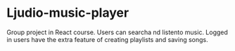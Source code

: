 # Ljudio-music-player
Group project in React course. Users can searcha nd listento music. 
Logged in users have the extra feature of creating playlists and saving songs. 
